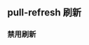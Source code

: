 <div class="demo-header">
<p class="overviewicon">
  <span class="wapi-ui-pull-refresh"/>
</p>

## pull-refresh 刷新

<mobile-uxlink widget-name="PullRefresh"></mobile-uxlink>
</div>

### 禁用刷新

<mobile-view link="pull-refresh/disabled"></mobile-view>

<br>
